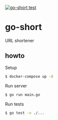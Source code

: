 [![go-short test](https://github.com/fixtheclouds/go-short/actions/workflows/test.yml/badge.svg)](https://github.com/fixtheclouds/go-short/actions/workflows/test.yml)

# go-short

URL shortener

## howto
Setup
```sh
$ docker-compose up -d
```
Run server
```sh
$ go run main.go
```
Run tests
```sh
$ go test -v ./...
```

